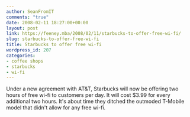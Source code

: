 ```yaml
---
author: SeanFromIT
comments: "true"
date: 2008-02-11 18:27:00+00:00
layout: post
link: https://feeney.mba/2008/02/11/starbucks-to-offer-free-wi-fi/
slug: starbucks-to-offer-free-wi-fi
title: Starbucks to offer free wi-fi
wordpress_id: 207
categories:
- coffee shops
- starbucks
- wi-fi
---
```


Under a new agreement with AT&T, Starbucks will now be offering two hours of free wi-fi to customers per day. It will cost $3.99 for every additional two hours. It's about time they ditched the outmoded T-Mobile model that didn't allow for any free wi-fi.
